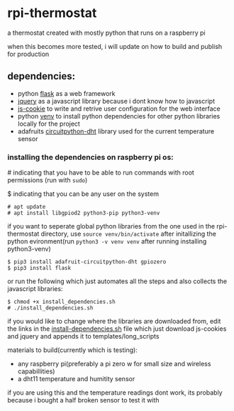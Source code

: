 # rpi-thermostat
a thermostat created with mostly python that runs on a raspberry pi

when this becomes more tested, i will update on how to build and publish for production

## dependencies:
- python [flask](https://flask.palletsprojects.com) as a web framework 
- [jquery](https://jquery.com/) as a javascript library because i dont know how to javascript
- [js-cookie](https://github.com/js-cookie/js-cookie) to write and retrive user configuration for the web interface
- python [venv](https://docs.python.org/3/library/venv.html) to install python dependencies for other python libraries locally for the project
- adafruits [circuitpython-dht](https://github.com/adafruit/Adafruit_CircuitPython_DHT) library used for the current temperature sensor

### installing the dependencies on raspberry pi os:

\# indicating that you have to be able to run commands with root permissions (run with `sudo`)

$ indicating that you can be any user on the system
 
    # apt update
    # apt install libgpiod2 python3-pip python3-venv
if you want to seperate global python libraries from the one used in the rpi-thermostat directory, use `source venv/bin/activate` after initallizing the python evironment(run `python3 -v venv venv` after running installing python3-venv)

    $ pip3 install adafruit-circuitpython-dht gpiozero
    $ pip3 install flask
or run the following which just automates all the steps and also collects the javascript libraries: 

    $ chmod +x install_dependencies.sh
    # ./install_dependencies.sh

if you would like to change where the libraries are downloaded from, edit the links in the [install-dependencies.sh](./install_dependencies.sh) file which just download js-cookies and jquery and appends it to templates/long_scripts

materials to build(currently which is testing):
- any raspberry pi(preferably a pi zero w for small size and wireless capabillities)
- a dht11 temperature and humitity sensor

if you are using this and the temperature readings dont work, its probably because i bought a half broken sensor to test it with
